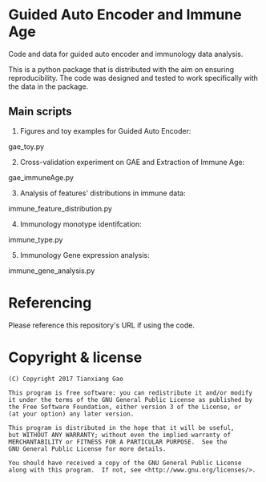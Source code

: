 # Guided Auto Encoder and Immune Age

Code and data for guided auto encoder and immunology data analysis.


This is a python package that is distributed with the aim on ensuring reproducibility.
The code was designed and tested to work specifically with the data in the package.

## Main scripts

1. Figures and toy examples for Guided Auto Encoder: 

gae_toy.py

2. Cross-validation experiment on GAE and Extraction of Immune Age:

gae_immuneAge.py

3. Analysis of features' distributions in immune data:

immune_feature_distribution.py

4. Immunology monotype identifcation:

immune_type.py

5. Immunology Gene expression analysis:

immune_gene_analysis.py


# Referencing

Please reference this repository's URL if using the code.

# Copyright & license

    (C) Copyright 2017 Tianxiang Gao

    This program is free software: you can redistribute it and/or modify
    it under the terms of the GNU General Public License as published by
    the Free Software Foundation, either version 3 of the License, or
    (at your option) any later version.

    This program is distributed in the hope that it will be useful,
    but WITHOUT ANY WARRANTY; without even the implied warranty of
    MERCHANTABILITY or FITNESS FOR A PARTICULAR PURPOSE.  See the
    GNU General Public License for more details.

    You should have received a copy of the GNU General Public License
    along with this program.  If not, see <http://www.gnu.org/licenses/>.
